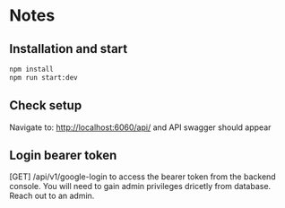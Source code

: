 # Notes

## Installation and start

```bash
npm install
npm run start:dev
```

## Check setup

Navigate to: <http://localhost:6060/api/> and API swagger should appear

## Login bearer token

[GET] /api/v1/google-login to access the bearer token from the backend console. You will need to gain admin privileges dricetly from database. Reach out to an admin.
